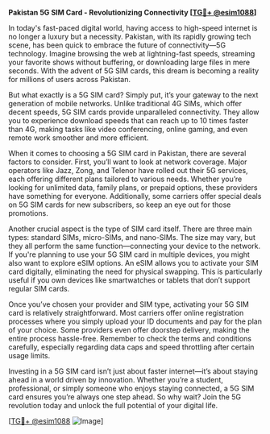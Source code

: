 **Pakistan 5G SIM Card - Revolutionizing Connectivity [[TG💪+ @esim1088](https://t.me/s/esim1088)]**

In today's fast-paced digital world, having access to high-speed internet is no longer a luxury but a necessity. Pakistan, with its rapidly growing tech scene, has been quick to embrace the future of connectivity—5G technology. Imagine browsing the web at lightning-fast speeds, streaming your favorite shows without buffering, or downloading large files in mere seconds. With the advent of 5G SIM cards, this dream is becoming a reality for millions of users across Pakistan.

But what exactly is a 5G SIM card? Simply put, it’s your gateway to the next generation of mobile networks. Unlike traditional 4G SIMs, which offer decent speeds, 5G SIM cards provide unparalleled connectivity. They allow you to experience download speeds that can reach up to 10 times faster than 4G, making tasks like video conferencing, online gaming, and even remote work smoother and more efficient.

When it comes to choosing a 5G SIM card in Pakistan, there are several factors to consider. First, you’ll want to look at network coverage. Major operators like Jazz, Zong, and Telenor have rolled out their 5G services, each offering different plans tailored to various needs. Whether you’re looking for unlimited data, family plans, or prepaid options, these providers have something for everyone. Additionally, some carriers offer special deals on 5G SIM cards for new subscribers, so keep an eye out for those promotions.

Another crucial aspect is the type of SIM card itself. There are three main types: standard SIMs, micro-SIMs, and nano-SIMs. The size may vary, but they all perform the same function—connecting your device to the network. If you're planning to use your 5G SIM card in multiple devices, you might also want to explore eSIM options. An eSIM allows you to activate your SIM card digitally, eliminating the need for physical swapping. This is particularly useful if you own devices like smartwatches or tablets that don’t support regular SIM cards.

Once you’ve chosen your provider and SIM type, activating your 5G SIM card is relatively straightforward. Most carriers offer online registration processes where you simply upload your ID documents and pay for the plan of your choice. Some providers even offer doorstep delivery, making the entire process hassle-free. Remember to check the terms and conditions carefully, especially regarding data caps and speed throttling after certain usage limits.

Investing in a 5G SIM card isn’t just about faster internet—it’s about staying ahead in a world driven by innovation. Whether you’re a student, professional, or simply someone who enjoys staying connected, a 5G SIM card ensures you’re always one step ahead. So why wait? Join the 5G revolution today and unlock the full potential of your digital life.

[[TG💪+ @esim1088](https://t.me/s/esim1088) ![Image](https://i.postimg.cc/Y0z9fWf4/image.png)]